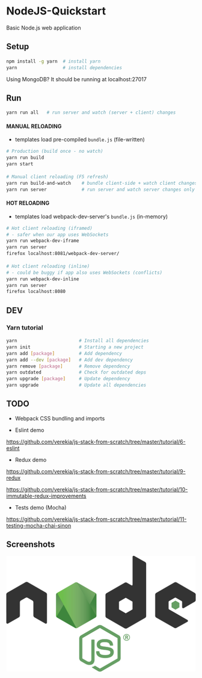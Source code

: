 # NodeJS-Quickstart
Basic Node.js web application

## Setup

```sh
npm install -g yarn  # install yarn
yarn                 # install dependencies
```

Using MongoDB? It should be running at localhost:27017

## Run

```sh
yarn run all   # run server and watch (server + client) changes
```

#### MANUAL RELOADING
- templates load pre-compiled `bundle.js` (file-written)

```bash
# Production (build once - no watch)
yarn run build
yarn start

# Manual client reloading (F5 refresh)
yarn run build-and-watch    # bundle client-side + watch client changes only
yarn run server             # run server and watch server changes only
```

#### HOT RELOADING
- templates load webpack-dev-server's `bundle.js` (in-memory)

```bash
# Hot client reloading (iframed)
# - safer when our app uses WebSockets
yarn run webpack-dev-iframe
yarn run server
firefox localhost:8081/webpack-dev-server/

# Hot client reloading (inline)
# - could be buggy if app also uses WebSockets (conflicts)
yarn run webpack-dev-inline
yarn run server
firefox localhost:8080

```

## DEV

### Yarn tutorial
```bash
yarn                       # Install all dependencies
yarn init                  # Starting a new project
yarn add [package]         # Add dependency
yarn add --dev [package]   # Add dev dependency
yarn remove [package]      # Remove dependency
yarn outdated              # Check for outdated deps
yarn upgrade [package]     # Update dependency
yarn upgrade               # Update all dependencies
```

## TODO

- Webpack CSS bundling and imports

- Eslint demo

https://github.com/verekia/js-stack-from-scratch/tree/master/tutorial/6-eslint

- Redux demo

https://github.com/verekia/js-stack-from-scratch/tree/master/tutorial/9-redux

https://github.com/verekia/js-stack-from-scratch/tree/master/tutorial/10-immutable-redux-improvements

- Tests demo (Mocha)

https://github.com/verekia/js-stack-from-scratch/tree/master/tutorial/11-testing-mocha-chai-sinon

## Screenshots

![01](https://github.com/Dalimil/NodeJS-Quickstart/blob/master/docs/screenshots/demo.png)
